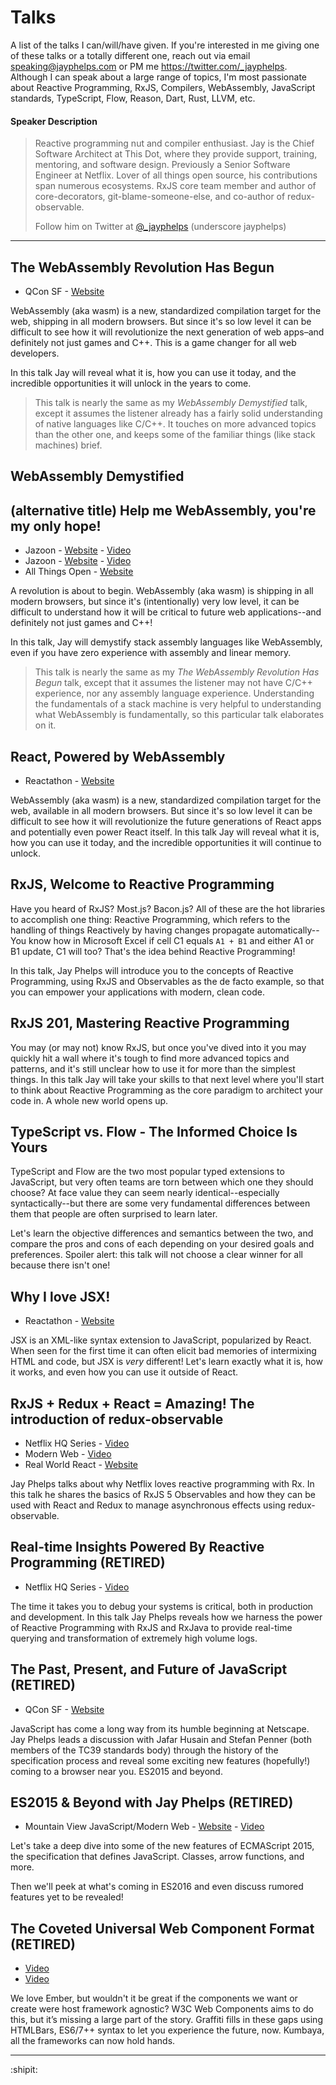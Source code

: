 # Talks

A list of the talks I can/will/have given. If you're interested in me giving one of these talks or a totally different one, reach out via email [speaking@jayphelps.com](mailto:speaking@jayphelps.com) or PM me https://twitter.com/_jayphelps. Although I can speak about a large range of topics, I'm most passionate about Reactive Programming, RxJS, Compilers, WebAssembly, JavaScript standards, TypeScript, Flow, Reason, Dart, Rust, LLVM, etc.


#### Speaker Description

> Reactive programming nut and compiler enthusiast. Jay is the Chief Software Architect at This Dot, where they provide support, training, mentoring, and software design. Previously a Senior Software Engineer at Netflix. Lover of all things open source, his contributions span numerous ecosystems. RxJS core team member and author of core-decorators, git-blame-someone-else, and co-author of redux-observable.
>
> Follow him on Twitter at [@_jayphelps](https://twitter.com/_jayphelps) (underscore jayphelps)

***

## The WebAssembly Revolution Has Begun

- QCon SF - [Website](https://qconsf.com/sf2017/sf2017/speakers/jay-phelps.html)

WebAssembly (aka wasm) is a new, standardized compilation target for the web, shipping in all modern browsers. But since it's so low level it can be difficult to see how it will revolutionize the next generation of web apps–and definitely not just games and C++. This is a game changer for all web developers.

In this talk Jay will reveal what it is, how you can use it today, and the incredible opportunities it will unlock in the years to come.

> This talk is nearly the same as my _WebAssembly Demystified_ talk, except it assumes the listener already has a fairly solid understanding of native languages like C/C++. It touches on more advanced topics than the other one, and keeps some of the familiar things (like stack machines) brief.

## WebAssembly Demystified
## (alternative title) Help me WebAssembly, you're my only hope!

- Jazoon - [Website](http://jazoon.com/spring_test/session/webassembly-demystifie/) - [Video](https://www.youtube.com/watch?v=6Y3W94_8scw)
- Jazoon - [Website](http://jazoon.com/spring_test/session/webassembly-demystifie/) - [Video](https://www.youtube.com/watch?v=cRwUD5SxF4o)
- All Things Open - [Website](https://allthingsopen.org/talk/webassembly-demystified/)

A revolution is about to begin. WebAssembly (aka wasm) is shipping in all modern browsers, but since it's (intentionally) very low level, it can be difficult to understand how it will be critical to future web applications--and definitely not just games and C++!

In this talk, Jay will demystify stack assembly languages like WebAssembly, even if you have zero experience with assembly and linear memory.

> This talk is nearly the same as my _The WebAssembly Revolution Has Begun_ talk, except that it assumes the listener may not have C/C++ experience, nor any assembly language experience. Understanding the fundamentals of a stack machine is very helpful to understanding what WebAssembly is fundamentally, so this particular talk elaborates on it.

## React, Powered by WebAssembly

- Reactathon - [Website](https://www.reactathon.com/conference)

WebAssembly (aka wasm) is a new, standardized compilation target for the web, available in all modern browsers. But since it's so low level it can be difficult to see how it will revolutionize the future generations of React apps and potentially even power React itself. In this talk Jay will reveal what it is, how you can use it today, and the incredible opportunities it will continue to unlock.


## RxJS, Welcome to Reactive Programming

Have you heard of RxJS? Most.js? Bacon.js? All of these are the hot libraries to accomplish one thing: Reactive Programming, which refers to the handling of things Reactively by having changes propagate automatically--You know how in Microsoft Excel if cell C1 equals `A1 + B1` and either A1 or B1 update, C1 will too? That's the idea behind Reactive Programming!

In this talk, Jay Phelps will introduce you to the concepts of Reactive Programming, using RxJS and Observables as the de facto example, so that you can empower your applications with modern, clean code.


## RxJS 201, Mastering Reactive Programming

You may (or may not) know RxJS, but once you've dived into it you may quickly hit a wall where it's tough to find more advanced topics and patterns, and it's still unclear how to use it for more than the simplest things. In this talk Jay will take your skills to that next level where you'll start to think about Reactive Programming as the core paradigm to architect your code in. A whole new world opens up.


## TypeScript vs. Flow - The Informed Choice Is Yours

TypeScript and Flow are the two most popular typed extensions to JavaScript, but very often teams are torn between which one they should choose? At face value they can seem nearly identical--especially syntactically--but there are some very fundamental differences between them that people are often surprised to learn later.

Let's learn the objective differences and semantics between the two, and compare the pros and cons of each depending on your desired goals and preferences. Spoiler alert: this talk will not choose a clear winner for all because there isn't one!


## Why I love JSX!

- Reactathon - [Website](https://www.reactathon.com/conference)

JSX is an XML-like syntax extension to JavaScript, popularized by React. When seen for the first time it can often elicit bad memories of intermixing HTML and code, but JSX is *very* different! Let's learn exactly what it is, how it works, and even how you can use it outside of React.


## RxJS + Redux + React = Amazing! The introduction of redux-observable

- Netflix HQ Series - [Video](https://www.youtube.com/watch?v=AslncyG8whg)
- Modern Web - [Video](https://www.youtube.com/watch?v=sGAKRIBDMS0)
- Real World React - [Website](https://www.meetup.com/Real-World-React/events/235091101/)

Jay Phelps talks about why Netflix loves reactive programming with Rx. In this talk he shares the basics of RxJS 5 Observables and how they can be used with React and Redux to manage asynchronous effects using redux-observable.


## Real-time Insights Powered By Reactive Programming (RETIRED)

- Netflix HQ Series - [Video](https://www.youtube.com/watch?v=uODxUJ5Jwis)

The time it takes you to debug your systems is critical, both in production and development. In this talk Jay Phelps reveals how we harness the power of Reactive Programming with RxJS and RxJava to provide real-time querying and transformation of extremely high volume logs.


## The Past, Present, and Future of JavaScript (RETIRED)

- QCon SF - [Website](https://qconsf.com/sf2016/sf2016/users/jay-phelps.html)

JavaScript has come a long way from its humble beginning at Netscape. Jay Phelps leads a discussion with Jafar Husain and Stefan Penner (both members of the TC39 standards body) through the history of the specification process and reveal some exciting new features (hopefully!) coming to a browser near you. ES2015 and beyond.


## ES2015 & Beyond with Jay Phelps (RETIRED)

- Mountain View JavaScript/Modern Web - [Website](https://www.meetup.com/javascript-9/events/227253873/) - [Video](https://www.youtube.com/watch?v=6P7hwhvlwig)

Let's take a deep dive into some of the new features of ECMAScript 2015, the specification that defines JavaScript. Classes, arrow functions, and more.

Then we'll peek at what's coming in ES2016 and even discuss rumored features yet to be revealed!


## The Coveted Universal Web Component Format (RETIRED)

- [Video](https://www.youtube.com/watch?v=ywkDHUMICCc)
- [Video](https://www.youtube.com/watch?v=sNeK4Kplo9g)

We love Ember, but wouldn't it be great if the components we want or create were host framework agnostic? W3C Web Components aims to do this, but it’s missing a large part of the story. Graffiti fills in these gaps using HTMLBars, ES6/7++ syntax to let you experience the future, now. Kumbaya, all the frameworks can now hold hands.

***

:shipit:
